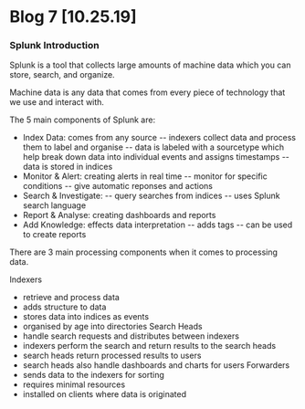 # Blog 7 [10.25.19]

### Splunk Introduction

Splunk is a tool that collects large amounts of machine data which you can store, search, and organize.

Machine data is any data that comes from every piece of technology that we use and interact with.

The 5 main components of Splunk are:
- Index Data: comes from any source
-- indexers collect data and process them to label and organise
-- data is labeled with a sourcetype which help break down data into individual events and assigns timestamps
-- data is stored in indices 
- Monitor & Alert: creating alerts in real time
-- monitor for specific conditions
-- give automatic reponses and actions
- Search & Investigate:
-- query searches from indices
-- uses Splunk search language
- Report & Analyse: creating dashboards and reports
- Add Knowledge: effects data interpretation
-- adds tags
-- can be used to create reports

There are 3 main processing components when it comes to processing data.

Indexers
- retrieve and process data
- adds structure to data
- stores data into indices as events
- organised by age into directories
Search Heads
- handle search requests and distributes between indexers 
- indexers perform the search and return results to the search heads
- search heads return processed results to users
- search heads also handle dashboards and charts for users
Forwarders
- sends data to the indexers for sorting
- requires minimal resources
- installed on clients where data is originated
